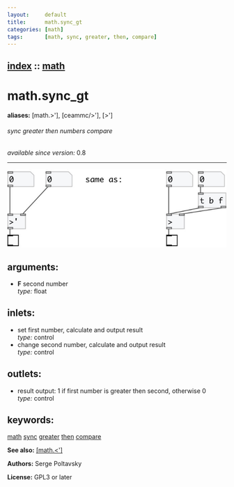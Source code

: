 ```yaml
---
layout:     default
title:      math.sync_gt
categories: [math]
tags:       [math, sync, greater, then, compare]
---
```

[index](index.html) :: [math](category_math.html)
---

# math.sync_gt
**aliases:** [math.&gt;&#39;], [ceammc/&gt;&#39;], [&gt;&#39;]


###### sync greater then numbers compare

*available since version:* 0.8

---




[![example](../examples/img/math.sync_gt.jpg)](../examples/pd/math.sync_gt.pd)



## arguments:

* **F**
second number<br>
_type:_ float<br>







## inlets:

* set first number, calculate and output result<br>
_type:_ control
* change second number, calculate and output result<br>
_type:_ control



## outlets:

* result output: 1 if first number is greater then second, otherwise 0<br>
_type:_ control



## keywords:

[math](keywords/math.html)
[sync](keywords/sync.html)
[greater](keywords/greater.html)
[then](keywords/then.html)
[compare](keywords/compare.html)



**See also:**
[\[math.&lt;&#39;\]](math.%3C%27.html)




**Authors:** Serge Poltavsky




**License:** GPL3 or later






